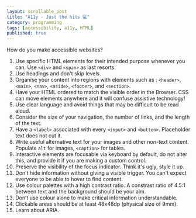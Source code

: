 ```yaml
---
layout: scrollable_post
title: "A11y - Just the hits 💻"
category: programming
tags: [accessibility, a11y, HTML]
published: true
---
```

How do you make accessible websites?

1. Use specific HTML elements for their intended purpose whenever you can. Use `<div>` and `<span>` as last resorts.
2. Use headings and don't skip levels.
3. Organise your content into regions with elements such as : `<header>`, `<main>`, `<nav>`, `<aside>`, `<footer>`, and `<section>`.
4. Have your HTML ordered to match the visible order in the Browser. CSS can move elements anywhere and it will confuse assistive technology! 
5. Use clear language and avoid things that may be difficult to be read aloud.
6. Consider the size of your navigation, the number of links, and the length of the text.
7. Have a `<label>` associated with every `<input>` and `<button>`. Placeholder text does not cut it.
8. Write useful alternative text for your images and other non-text content. Populate `alt` for images, `<caption>` for tables.
9. Interactive elements are focusable via keyboard by default, do not alter this, and provide it if you are making a custom control. 
10. Preserve the visibility of the focus indicator. Think it's ugly, style it up. 
11. Don't hide information without giving a visible trigger. You can't expect everyone to be able to hover to find content.
12. Use colour palettes with a high contrast ratio. A constrast ratio of 4.5:1 between text and the background should be your aim.
13. Don’t use colour alone to make critical information understandable.
14. Clickable areas should be at least 48x48dp (physical size of 9mm).
15. Learn about ARIA.